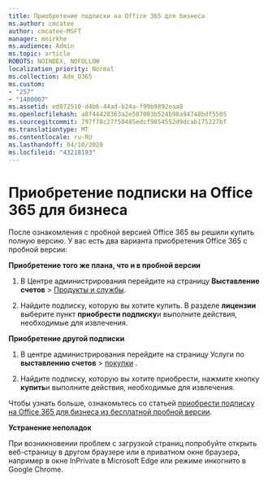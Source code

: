 ```yaml
---
title: Приобретение подписки на Office 365 для бизнеса
ms.author: cmcatee
author: cmcatee-MSFT
manager: mnirkhe
ms.audience: Admin
ms.topic: article
ROBOTS: NOINDEX, NOFOLLOW
localization_priority: Normal
ms.collection: Adm_O365
ms.custom:
- "257"
- "1400007"
ms.assetid: ed072510-d4b6-44ad-b24a-f99b9892eaa8
ms.openlocfilehash: a8f44428363a2e507003b524b98a94748bdf5505
ms.sourcegitcommit: 797f78c27f50485edcf9854552d9dcab175227bf
ms.translationtype: MT
ms.contentlocale: ru-RU
ms.lasthandoff: 04/10/2020
ms.locfileid: "43218193"
---
```

# <a name="buy-a-subscription-to-office-365-for-business"></a>Приобретение подписки на Office 365 для бизнеса

После ознакомления с пробной версией Office 365 вы решили купить полную версию. У вас есть два варианта приобретения Office 365 с пробной версии:
  
 **Приобретение того же плана, что и в пробной версии**
  
1. В Центре администрирования перейдите на страницу **Выставление счетов** \> [Продукты и службы](https://go.microsoft.com/fwlink/p/?linkid=842054).

2. Найдите подписку, которую вы хотите купить. В разделе **лицензии** выберите пункт **приобрести подписку**и выполните действия, необходимые для извлечения.

**Приобретение другой подписки**
  
1. В центре администрирования перейдите на страницу Услуги по **выставлению счетов** \> [покупки](https://go.microsoft.com/fwlink/p/?linkid=868433) .

3. Найдите подписку, которую вы хотите приобрести, нажмите кнопку **купить**и выполните действия, необходимые для извлечения.

Чтобы узнать больше, ознакомьтесь со статьей [приобрести подписку на Office 365 для бизнеса из бесплатной пробной версии](https://docs.microsoft.com/office365/admin/subscriptions-and-billing/buy-a-subscription-from-your-free-trial).

**Устранение неполадок**

При возникновении проблем с загрузкой страниц попробуйте открыть веб-страницу в другом браузере или в приватном окне браузера, например в окне InPrivate в Microsoft Edge или режиме инкогнито в Google Chrome.
